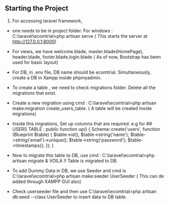 
## Starting the Project

1) For accessing laravel framework,
-  one needs to be in project folder. For windows : C:\laravel\ecomtrial>php artisan serve ( This starts the server at http://127.0.0.1:8000)
-  For views, we have welcome.blade, master.blade(HomePage), header.blade, footer.blade,login.blade ( As of now, Bootstrap has been used for basic layout)
 
-  For DB, in .env file, DB name should be ecomtrial. Simultaneously, create a DB in Xampp inside phpmyadmin.
-  To create a table , we need to check migrations folder. Delete all the migrations that exist.
-  Create a new migration using cmd : C:\laravel\ecomtrial>php artisan make:migration create_users_table. ( A table will be created inside migrations)
-  Inside this migrations, Set up columns that are required. e.g for ## USERS TABLE :  public function up()
    {
        Schema::create('users', function (Blueprint $table) {
            $table->id();
            $table->string('name');
            $table->string('email')->unique();
            $table->string('password');
            $table->timestamps();
        });
    }


- Now to migrate this table to DB, use cmd : C:\laravel\ecomtrial>php artisan migrate  & VOILA !! Table is migrated to DB.
- To add Dummy Data in DB, we use Seeder and cmd is C:\laravel\ecomtrial>php artisan make:seeder UserSeeder ( This can de added through XAMPP GUI also)
- Check userseeder file and then use C:\laravel\ecomtrial>php artisan db:seed --class UserSeeder  to insert data to DB table.
